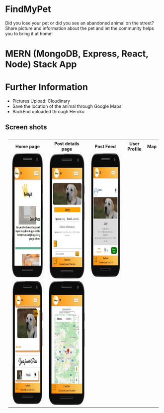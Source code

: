 # FindMyPet
Did you lose your pet or did you see an abandoned animal on the street? Share picture and information about the pet and let the community helps you to bring it at home!
# MERN (MongoDB, Express, React, Node) Stack App 
# Further Information
- Pictures Upload: Cloudinary
- Save the location of the animal through Google Maps
- BackEnd uploaded through Heroku

## Screen shots

<table style="padding:10px">
 <tr>
 <th>Home page</th>
   <th>Post details page</th>
   <th>Post Feed</th>
   <th>User Profile</th>
    <th>Map</th>
 </tr>
  <tr>
    <td> 
         <img src="./Sshot/home-findmypet.jpg"  alt="1" width = 300px height = 400px ></td>
      
 <td><img src="./Sshot/detailspage.jpg" align="right" alt="2" width =300px height = 400px></td>
   <td><img src="./Sshot/post.jpg" alt="3" width = 300px height = 400px></td>
   

  </tr>
 <tr>
  <td><img src="./Sshot/userProfile.jpg" alt="4" width = 288px height = 400px></td>
    <td><img src="./Sshot/map.jpg" alt="4" width = 288px height = 400px></td>
    </tr>
</table>
